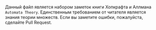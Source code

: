 Данный файл является набором заметок книги Хопкрафта и Аллмана `Automata Theory`.
Единственным требованием от читателя является знания теории множеств.
Если вы заметите ошибки, пожалуйста, сделайте Pull Request.
